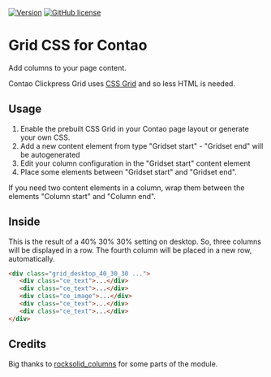[![Version](http://img.shields.io/packagist/v/clickpress/contao-clickpress-grid.svg?style=flat-square)](https://packagist.org/packages/clickpress/contao-clickpress-grid)  [![GitHub license](https://img.shields.io/badge/license-GPL-blue.svg?style=flat-square)](https://raw.githubusercontent.com/clickpress/contao-clickpress-grid/master/LICENSE)
# Grid CSS for Contao

Add columns to your page content.

Contao Clickpress Grid uses [CSS Grid](https://css-tricks.com/snippets/css/complete-guide-grid/) and so less HTML is needed.

## Usage
1. Enable the prebuilt CSS Grid in your Contao page layout or generate your own CSS.
2. Add a new content element from type "Gridset start" - "Gridset end" will be autogenerated
3. Edit your column configuration in the "Gridset start" content element
4. Place some elements between "Gridset start" and "Gridset end".

If you need two content elements in a column, wrap them between the elements "Column start" and "Column end".

## Inside
This is the result of a 40% 30% 30% setting on desktop. So, three columns will be displayed in a row. The fourth column will be placed in a new row, automatically.
```html
<div class="grid_desktop_40_30_30 ...">
   <div class="ce_text">...</div>
   <div class="ce_text">...</div>
   <div class="ce_image">...</div>
   <div class="ce_text">...</div>
   <div class="ce_text">...</div>
</div>
```

## Credits
Big thanks to [rocksolid_columns](https://github.com/madeyourday/contao-rocksolid-columns) for some parts of the module.
